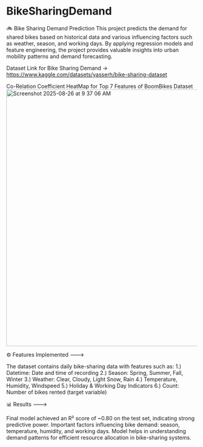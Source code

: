 # BikeSharingDemand

🚲 Bike Sharing Demand Prediction
This project predicts the demand for shared bikes based on historical data and various influencing factors such as weather, season, and working days. By applying regression models and feature engineering, the project provides valuable insights into urban mobility patterns and demand forecasting.

Dataset Link for Bike Sharing Demand -> https://www.kaggle.com/datasets/yasserh/bike-sharing-dataset 

Co-Relation Coefficient HeatMap for Top 7 Features of BoomBikes Dataset
<img width="701" height="678" alt="Screenshot 2025-08-26 at 9 37 06 AM" src="https://github.com/user-attachments/assets/ed6a9e83-6fa4-479b-87e7-867c9754bb53" />

⚙️ Features Implemented --->

The dataset contains daily bike-sharing data with features such as:
1.) Datetime: Date and time of recording
2.) Season: Spring, Summer, Fall, Winter
3.) Weather: Clear, Cloudy, Light Snow, Rain
4.) Temperature, Humidity, Windspeed
5.) Holiday & Working Day Indicators
6.) Count: Number of bikes rented (target variable)

📊 Results --->

Final model achieved an R² score of ~0.80 on the test set, indicating strong predictive power.
Important factors influencing bike demand: season, temperature, humidity, and working days.
Model helps in understanding demand patterns for efficient resource allocation in bike-sharing systems.

